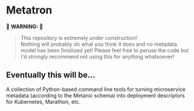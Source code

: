 # Metatron

:construction: **WARNING:** :construction:
> This repository is extremely under construction!<br/>
> Nothing will probably do what you think it does and no metadata model has been finislized yet!
> Please feel free to peruse the code but I'd strongly recommend not using this for anything whatsoever!

## Eventually this will be...
A collection of Python-based command line tools for turning microservice metadata (according to the Metanic schema) into deployment descriptors for Kubernetes, Marathon, etc.
